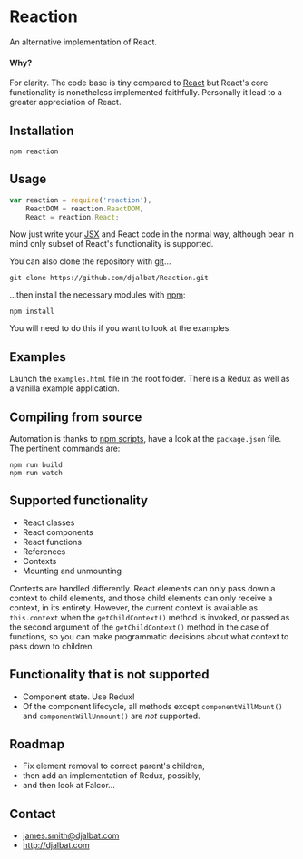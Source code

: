 # Reaction

An alternative implementation of React.

#### Why?

For clarity. The code base is tiny compared to [React](https://facebook.github.io/react/) but React's core functionality is nonetheless implemented faithfully. Personally it lead to a greater appreciation of React.

## Installation

    npm reaction

## Usage

```js
var reaction = require('reaction'),
    ReactDOM = reaction.ReactDOM,
    React = reaction.React;
```

Now just write your [JSX](https://facebook.github.io/react/docs/jsx-in-depth.html) and React code in the normal way, although bear in mind only  subset of React's functionality is supported.

You can also clone the repository with [git](https://git-scm.com/)...

    git clone https://github.com/djalbat/Reaction.git

...then install the necessary modules with [npm](https://www.npmjs.com/):

    npm install

You will need to do this if you want to look at the examples.

## Examples

Launch the `examples.html` file in the root folder. There is a Redux as well as a vanilla example application.

## Compiling from source

Automation is thanks to [npm scripts](https://docs.npmjs.com/misc/scripts), have a look at the `package.json` file. The pertinent commands are:

    npm run build
    npm run watch

## Supported functionality

- React classes
- React components
- React functions
- References
- Contexts
- Mounting and unmounting

Contexts are handled differently. React elements can only pass down a context to child elements, and those child elements can only receive a context, in its entirety. However, the current context is available as `this.context` when the `getChildContext()` method is invoked, or passed as the second argument of the `getChildContext()` method in the case of functions, so you can make programmatic decisions about what context to pass down to children. 

## Functionality that is not supported

- Component state. Use Redux!
- Of the component lifecycle, all methods except `componentWillMount()` and `componentWillUnmount()` are *not* supported.

## Roadmap

- Fix element removal to correct parent's children,
- then add an implementation of Redux, possibly,
- and then look at Falcor...

## Contact

- james.smith@djalbat.com
- http://djalbat.com
